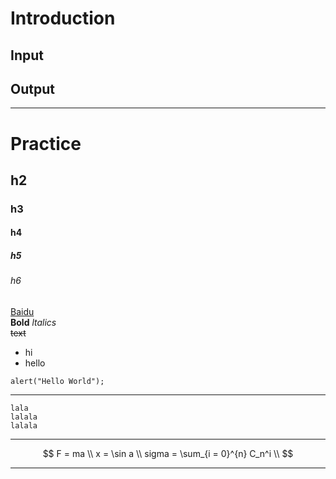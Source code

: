 # Introduction

## Input


## Output

---
# Practice
## h2
### h3
#### h4
##### h5
###### h6
[Baidu](http://www.baidu.com)  
**Bold**
*ltalics*  
~~text~~

* hi
* hello

`alert("Hello World");`

---

```
lala
lalala
lalala
```

---


$$
F = ma \\
x = \sin a \\
sigma = \sum_{i = 0}^{n} C_n^i \\
$$

---

